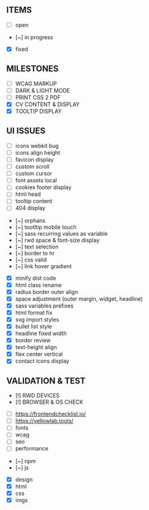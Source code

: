## ITEMS

- [ ] open
- [~] in progress
- [x] fixed

## MILESTONES

- [ ] WCAG MARKUP
- [ ] DARK & LIGHT MODE
- [ ] PRINT CSS 2 PDF
- [x] CV CONTENT & DISPLAY
- [x] TOOLTIP DISPLAY

## UI ISSUES

- [ ] icons webkit bug
- [ ] icons align height
- [ ] favicon display
- [ ] custom scroll
- [ ] custom cursor
- [ ] font assets local
- [ ] cookies footer display
- [ ] html head
- [ ] tooltip content
- [ ] 404 display
- [~] orphans
- [~] tootltip mobile touch
- [~] sass recurring values as variable
- [~] rwd space & font-size display
- [~] text selection
- [~] border to hr
- [~] css valid
- [~] link hover gradient
- [x] minify dist code
- [x] html class rename
- [x] radius border outer align
- [x] space adjustment (outer margin, widget, headline)
- [x] sass variables prefixes
- [x] html format fix
- [x] svg import styles
- [x] bullet list style
- [x] headline fixed width
- [x] border review
- [x] text-height align
- [x] flex center vertical
- [x] contact icons display

## VALIDATION & TEST

- [!] RWD DEVICES
- [!] BROWSER & OS CHECK
- [ ] https://frontendchecklist.io/
- [ ] https://yellowlab.tools/
- [ ] fonts
- [ ] wcag
- [ ] seo
- [ ] performance
- [~] npm
- [~] js
- [x] design
- [x] html
- [x] css
- [x] imgs
